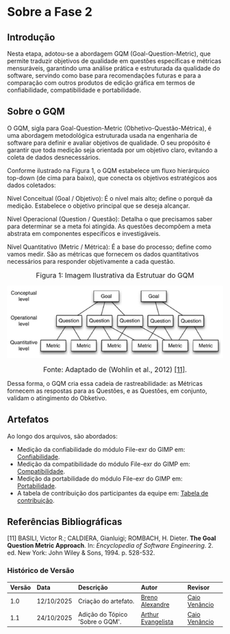 # Sobre a Fase 2

## Introdução

Nesta etapa, adotou-se a abordagem GQM (Goal-Question-Metric), que permite traduzir objetivos de qualidade em questões específicas e métricas mensuráveis, garantindo uma análise prática e estruturada da qualidade do software, servindo como base para recomendações futuras e para a comparação com outros produtos de edição gráfica em termos de confiabilidade, compatibilidade e portabilidade.

## Sobre o GQM

O GQM, sigla para Goal-Question-Metric (Obhetivo-Questão-Métrica), é uma abordagem metodológica estruturada usada na engenharia de software para definir e avaliar objetivos de qualidade. O seu propósito é garantir que toda medição seja orientada por um objetivo claro, evitando a coleta de dados desnecessários.

Conforme ilustrado na Figura 1, o GQM estabelece um fluxo hierárquico top-down (de cima para baixo), que conecta os objetivos estratégicos aos dados coletados:

Nível Conceitual (Goal / Objetivo): É o nível mais alto; define o porquê da medição. Estabelece o objetivo principal que se deseja alcançar.

Nível Operacional (Question / Questão): Detalha o que precisamos saber para determinar se a meta foi atingida. As questões decompõem a meta abstrata em componentes específicos e investigáveis.

Nível Quantitativo (Metric / Métrica): É a base do processo; define como vamos medir. São as métricas que fornecem os dados quantitativos necessários para responder objetivamente a cada questão.

<font size="3"><p style="text-align: center">Figura 1: Imagem Ilustrativa da Estrutuar do GQM</p></font>

![alt text](../img/gqm.png)

<font size="3"><p style="text-align: center">Fonte: Adaptado de (Wohlin et al., 2012) [[11]](#ref-99).</p></font>

Dessa forma, o GQM cria essa cadeia de rastreabilidade: as Métricas fornecem as respostas para as Questões, e as Questões, em conjunto, validam o atingimento do Obketivo.

## Artefatos

Ao longo dos arquivos, são abordados:

- Medição da confiabilidade do módulo File-exr do GIMP em: [Confiabilidade](1-confiabilidade.md).
- Medição da compatibilidade do módulo File-exr do GIMP em: [Compatibilidade](2-compatibilidade.md).
- Medição da portabilidade do módulo File-exr do GIMP em: [Portabilidade](3-portabilidade.md).
- A tabela de contribuição dos participantes da equipe em: [Tabela de contribuição](4-tabela%20de%20contribuição.md).

## Referências Bibliográficas

<a id="ref-99"></a>[11] BASILI, Victor R.; CALDIERA, Gianluigi; ROMBACH, H. Dieter. **The Goal Question Metric Approach**. In: *Encyclopedia of Software Engineering*. 2. ed. New York: John Wiley & Sons, 1994. p. 528-532.

### **Histórico de Versão**

| Versão | Data       | Descrição                                         | Autor          | Revisor          |
| :----- | :--------- | :------------------------------------------------ | :------------- | :--------------- |
| 1.0    | 12/10/2025 | Criação do artefato. | [Breno Alexandre](https://www.github.com/brenoalexandre0) | [Caio Venâncio](https://www.github.com/caio-venancio) |
| 1.1    | 24/10/2025 | Adição do Tópico 'Sobre o GQM'. | [Arthur Evangelista](https://www.github.com/arthurevg) | [Caio Venâncio](https://www.github.com/caio-venancio) |